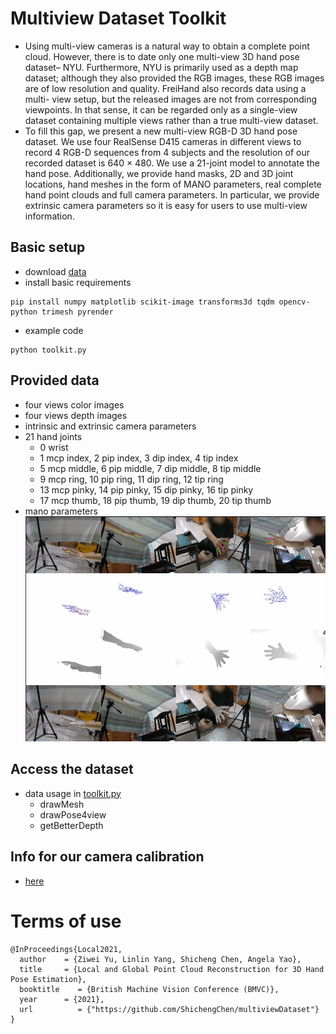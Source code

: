 # Multiview Dataset Toolkit
- Using multi-view cameras is a natural way to obtain a complete point cloud. However,
there is to date only one multi-view 3D hand pose dataset– NYU. Furthermore, NYU is
primarily used as a depth map dataset; although they also provided the RGB images, these
RGB images are of low resolution and quality. FreiHand also records data using a multi-
view setup, but the released images are not from corresponding viewpoints. In that sense,
it can be regarded only as a single-view dataset containing multiple views rather than a true
multi-view dataset.
- To fill this gap, we present a new multi-view RGB-D 3D hand pose dataset. We use four
RealSense D415 cameras in different views to record 4 RGB-D sequences from 4 subjects
and the resolution of our recorded dataset is 640 × 480. We use
a 21-joint model to annotate the hand pose. Additionally, we provide hand masks, 2D and
3D joint locations, hand meshes in the form of MANO parameters, real complete hand point
clouds and full camera parameters. In particular, we provide extrinsic camera parameters so
it is easy for users to use multi-view information.


## Basic setup
- download [data](https://www.dropbox.com/sh/zp2ruks8w8gegm8/AAAHEaFT70bHKJBh33e5DjfSa?dl=0)
- install basic requirements
```
pip install numpy matplotlib scikit-image transforms3d tqdm opencv-python trimesh pyrender
```
- example code
```
python toolkit.py
```


## Provided data
- four views color images 
- four views depth images
- intrinsic and extrinsic camera parameters
- 21 hand joints
    - 0 wrist
    - 1 mcp index, 2 pip index, 3 dip index, 4 tip index
    - 5 mcp middle, 6 pip middle, 7 dip middle, 8 tip middle
    - 9 mcp ring, 10 pip ring, 11 dip ring, 12 tip ring
    - 13 mcp pinky, 14 pip pinky, 15 dip pinky, 16 tip pinky
    - 17 mcp thumb, 18 pip thumb, 19 dip thumb, 20 tip thumb
- mano parameters   
![image](data/multiviewdataset.png)
     
## Access the dataset
- data usage in [toolkit.py](https://github.com/ShichengChen/multiviewDataset/blob/main/toolkits/toolkit.py)
    - drawMesh
    - drawPose4view
    - getBetterDepth
 
## Info for our camera calibration
- [here](https://github.com/ShichengChen/multiviewDataset/tree/main/camera-calibration)

    
# Terms of use
```
@InProceedings{Local2021,
  author    = {Ziwei Yu, Linlin Yang, Shicheng Chen, Angela Yao},
  title     = {Local and Global Point Cloud Reconstruction for 3D Hand Pose Estimation},
  booktitle    = {British Machine Vision Conference (BMVC)},
  year      = {2021},
  url          = {"https://github.com/ShichengChen/multiviewDataset"}
}
```